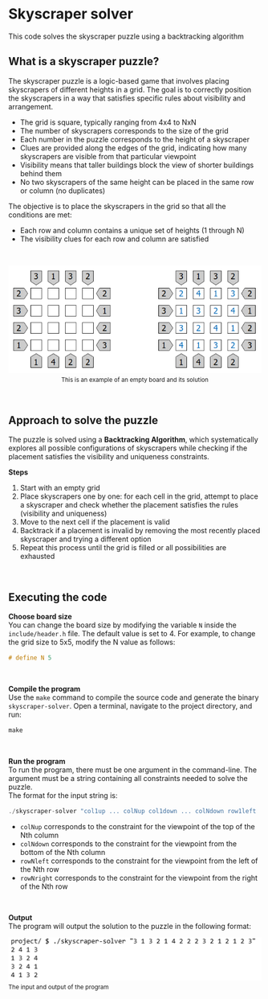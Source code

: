 # Skyscraper solver

This code solves the skyscraper puzzle using a backtracking algorithm <br />

## What is a skyscraper puzzle?
The skyscraper puzzle is a logic-based game that involves placing skyscrapers of different heights in a grid. The goal is to correctly position the skyscrapers in a way that satisfies specific rules about visibility and arrangement.<br />
* The grid is square, typically ranging from 4x4 to NxN
* The number of skyscrapers corresponds to the size of the grid
* Each number in the puzzle corresponds to the height of a skyscraper
* Clues are provided along the edges of the grid, indicating how many skyscrapers are visible from that particular viewpoint
* Visibility means that taller buildings block the view of shorter buildings behind them
* No two skyscrapers of the same height can be placed in the same row or column (no duplicates)

The objective is to place the skyscrapers in the grid so that all the conditions are met: 
* Each row and column contains a unique set of heights (1 through N)
* The visibility clues for each row and column are satisfied
<br />

<p align="center">
  <img src="img/skyscraper.png"><br />
  <small>This is an example of an empty board and its solution</small>
</p>
<br />

## Approach to solve the puzzle
The puzzle is solved using a **Backtracking Algorithm**, which systematically explores all possible configurations of skyscrapers while checking if the placement satisfies the visibility and uniqueness constraints.<br />

**Steps**
1. Start with an empty grid
2. Place skyscrapers one by one: for each cell in the grid, attempt to place a skyscraper and check whether the placement satisfies the rules (visibility and uniqueness)
3. Move to the next cell if the placement is valid
4. Backtrack if a placement is invalid by removing the most recently placed skyscraper and trying a different option
5. Repeat this process until the grid is filled or all possibilities are exhausted
<br />

## Executing the code
**Choose board size**<br />
You can change the board size by modifying the variable `N` inside the `include/header.h` file. The default value is set to 4. For example, to change the grid size to 5x5, modify the N value as follows:
```c
# define N 5
```
<br />

**Compile the program**<br />
Use the `make` command to compile the source code and generate the binary `skyscraper-solver`. Open a terminal, navigate to the project directory, and run:
```c
make
```
<br />

**Run the program**<br />
To run the program, there must be one argument in the command-line. The argument must be a string containing all constraints needed to solve the puzzle.<br />
The format for the input string is:
```c
./skyscraper-solver "col1up ... colNup col1down ... colNdown row1left ... rowNleft row1right ... rowNright"
```
  - `colNup` corresponds to the constraint for the viewpoint of the top of the Nth column
  - `colNdown` corresponds to the constraint for the viewpoint from the bottom of the Nth column
  - `rowNleft` corresponds to the constraint for the viewpoint from the left of the Nth row
  - `rowNright` corresponds to the constraint for the viewpoint from the right of the Nth row
<br />

**Output**<br />
The program will output the solution to the puzzle in the following format:
<p>
  <img src="img/usage.png"><br />
  <small>The input and output of the program</small>
</p>
